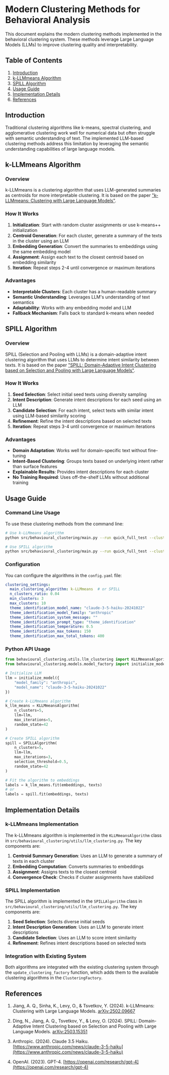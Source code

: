 # Modern Clustering Methods for Behavioral Analysis

This document explains the modern clustering methods implemented in the behavioral clustering system. These methods leverage Large Language Models (LLMs) to improve clustering quality and interpretability.

## Table of Contents

1. [Introduction](#introduction)
2. [k-LLMmeans Algorithm](#k-llmmeans-algorithm)
3. [SPILL Algorithm](#spill-algorithm)
4. [Usage Guide](#usage-guide)
5. [Implementation Details](#implementation-details)
6. [References](#references)

## Introduction

Traditional clustering algorithms like k-means, spectral clustering, and agglomerative clustering work well for numerical data but often struggle with semantic understanding of text. The implemented LLM-based clustering methods address this limitation by leveraging the semantic understanding capabilities of large language models.

## k-LLMmeans Algorithm

### Overview

k-LLMmeans is a clustering algorithm that uses LLM-generated summaries as centroids for more interpretable clustering. It is based on the paper ["k-LLMmeans: Clustering with Large Language Models"](https://arxiv.org/abs/2502.09667).

### How It Works

1. **Initialization**: Start with random cluster assignments or use k-means++ initialization
2. **Centroid Generation**: For each cluster, generate a summary of the texts in the cluster using an LLM
3. **Embedding Generation**: Convert the summaries to embeddings using the same embedding model
4. **Assignment**: Assign each text to the closest centroid based on embedding similarity
5. **Iteration**: Repeat steps 2-4 until convergence or maximum iterations

### Advantages

- **Interpretable Clusters**: Each cluster has a human-readable summary
- **Semantic Understanding**: Leverages LLM's understanding of text semantics
- **Adaptability**: Works with any embedding model and LLM
- **Fallback Mechanism**: Falls back to standard k-means when needed

## SPILL Algorithm

### Overview

SPILL (Selection and Pooling with LLMs) is a domain-adaptive intent clustering algorithm that uses LLMs to determine intent similarity between texts. It is based on the paper ["SPILL: Domain-Adaptive Intent Clustering based on Selection and Pooling with Large Language Models"](https://arxiv.org/abs/2503.15351).

### How It Works

1. **Seed Selection**: Select initial seed texts using diversity sampling
2. **Intent Description**: Generate intent descriptions for each seed using an LLM
3. **Candidate Selection**: For each intent, select texts with similar intent using LLM-based similarity scoring
4. **Refinement**: Refine the intent descriptions based on selected texts
5. **Iteration**: Repeat steps 3-4 until convergence or maximum iterations

### Advantages

- **Domain Adaptation**: Works well for domain-specific text without fine-tuning
- **Intent-Based Clustering**: Groups texts based on underlying intent rather than surface features
- **Explainable Results**: Provides intent descriptions for each cluster
- **No Training Required**: Uses off-the-shelf LLMs without additional training

## Usage Guide

### Command Line Usage

To use these clustering methods from the command line:

```bash
# Use k-LLMmeans algorithm
python src/behavioural_clustering/main.py --run quick_full_test --clustering-algorithm k-LLMmeans

# Use SPILL algorithm
python src/behavioural_clustering/main.py --run quick_full_test --clustering-algorithm SPILL
```

### Configuration

You can configure the algorithms in the `config.yaml` file:

```yaml
clustering_settings:
  main_clustering_algorithm: k-LLMmeans  # or SPILL
  n_clusters_ratio: 0.04
  min_clusters: 3
  max_clusters: 10
  theme_identification_model_name: "claude-3-5-haiku-20241022"
  theme_identification_model_family: "anthropic"
  theme_identification_system_message: ""
  theme_identification_prompt_type: "theme_identification"
  theme_identification_temperature: 0.5
  theme_identification_max_tokens: 150
  theme_identification_max_total_tokens: 400
```

### Python API Usage

```python
from behavioural_clustering.utils.llm_clustering import KLLMmeansAlgorithm, SPILLAlgorithm
from behavioural_clustering.models.model_factory import initialize_model

# Initialize LLM
llm = initialize_model({
    "model_family": "anthropic",
    "model_name": "claude-3-5-haiku-20241022"
})

# Create k-LLMmeans algorithm
k_llm_means = KLLMmeansAlgorithm(
    n_clusters=5,
    llm=llm,
    max_iterations=5,
    random_state=42
)

# Create SPILL algorithm
spill = SPILLAlgorithm(
    n_clusters=5,
    llm=llm,
    max_iterations=3,
    selection_threshold=0.5,
    random_state=42
)

# Fit the algorithm to embeddings
labels = k_llm_means.fit(embeddings, texts)
# or
labels = spill.fit(embeddings, texts)
```

## Implementation Details

### k-LLMmeans Implementation

The k-LLMmeans algorithm is implemented in the `KLLMmeansAlgorithm` class in `src/behavioural_clustering/utils/llm_clustering.py`. The key components are:

1. **Centroid Summary Generation**: Uses an LLM to generate a summary of texts in each cluster
2. **Embedding Computation**: Converts summaries to embeddings
3. **Assignment**: Assigns texts to the closest centroid
4. **Convergence Check**: Checks if cluster assignments have stabilized

### SPILL Implementation

The SPILL algorithm is implemented in the `SPILLAlgorithm` class in `src/behavioural_clustering/utils/llm_clustering.py`. The key components are:

1. **Seed Selection**: Selects diverse initial seeds
2. **Intent Description Generation**: Uses an LLM to generate intent descriptions
3. **Candidate Selection**: Uses an LLM to score intent similarity
4. **Refinement**: Refines intent descriptions based on selected texts

### Integration with Existing System

Both algorithms are integrated with the existing clustering system through the `update_clustering_factory` function, which adds them to the available clustering algorithms in the `ClusteringFactory`.

## References

1. Jiang, A. Q., Sinha, K., Levy, O., & Tsvetkov, Y. (2024). k-LLMmeans: Clustering with Large Language Models. [arXiv:2502.09667](https://arxiv.org/abs/2502.09667)

2. Ding, N., Jiang, A. Q., Tsvetkov, Y., & Levy, O. (2024). SPILL: Domain-Adaptive Intent Clustering based on Selection and Pooling with Large Language Models. [arXiv:2503.15351](https://arxiv.org/abs/2503.15351)

3. Anthropic. (2024). Claude 3.5 Haiku. [https://www.anthropic.com/news/claude-3-5-haiku](https://www.anthropic.com/news/claude-3-5-haiku)

4. OpenAI. (2023). GPT-4. [https://openai.com/research/gpt-4](https://openai.com/research/gpt-4)
